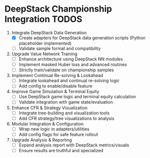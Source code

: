 # DeepStack Championship Integration TODOS

1. Integrate DeepStack Data Generation
   - [x] Create adapters for DeepStack data generation scripts (Python placeholder implemented)
   - [ ] Validate sample format and compatibility

2. Upgrade Value Network Training
   - [ ] Enhance architecture using DeepStack NN modules
   - [ ] Implement masked Huber loss and advanced routines
   - [ ] Strictly train/validate on championship samples

3. Implement Continual Re-solving & Lookahead
   - [ ] Integrate lookahead and continual re-solving logic
   - [ ] Add config to enable/disable feature

4. Improve Game Simulation & Terminal Equity
   - [ ] Use DeepStack game logic and terminal equity calculation
   - [ ] Validate integration with game state/evaluation

5. Enhance CFR & Strategy Visualization
   - [ ] Integrate tree-building and visualization tools
   - [ ] Add CFR strategy/tree visualizations to analysis

7. Modular Integration & Configuration
   - [ ] Wrap new logic in adapters/utilities
   - [ ] Add config flags for safe feature rollout

8. Upgrade Analysis & Reporting
   - [ ] Expand analysis report with DeepStack metrics/visuals
   - [ ] Ensure results are truthful and specialized

